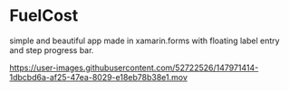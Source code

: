 # FuelCost
 simple and beautiful app made in xamarin.forms with floating label entry and step progress bar.


https://user-images.githubusercontent.com/52722526/147971414-1dbcbd6a-af25-47ea-8029-e18eb78b38e1.mov

